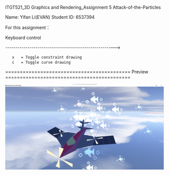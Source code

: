ITGT521_3D Graphics and Rendering_Assignment 5 Attack-of-the-Particles

Name: Yifan Li(EVAN)
Student ID: 6537394

For this assignment：

Keyboard control

 ------------------------------------------------------> 
 
       x   = Toggle constraint drawing
       c   = Toggle curve drawing  

 ===========================================  Preview  ===========================================
 
 ![Image text](https://raw.githubusercontent.com/EVAN-LI98/ITGT521_3D-Graphics-and-Rendering_Assignment5_Attack-of-The-Particies/main/Screenshot/Assignment5_6_ScreenShot.png)

